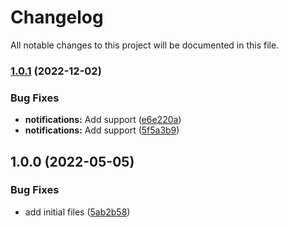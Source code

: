 # Changelog

All notable changes to this project will be documented in this file.

### [1.0.1](https://github.com/ganexcloud/terraform-aws-codebuild/compare/v1.0.0...v1.0.1) (2022-12-02)


### Bug Fixes

* **notifications:** Add support ([e6e220a](https://github.com/ganexcloud/terraform-aws-codebuild/commit/e6e220a070ada8b933dffdb447a39ed013e0b483))
* **notifications:** Add support ([5f5a3b9](https://github.com/ganexcloud/terraform-aws-codebuild/commit/5f5a3b9b912efbe6c51b48b69e07315adaf9921a))

## 1.0.0 (2022-05-05)


### Bug Fixes

* add initial files ([5ab2b58](https://github.com/ganexcloud/terraform-aws-codebuild/commit/5ab2b58baf36cea6dc71085cce74b5069d4b2f80))

